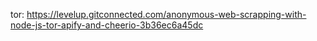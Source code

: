 tor:
 https://levelup.gitconnected.com/anonymous-web-scrapping-with-node-js-tor-apify-and-cheerio-3b36ec6a45dc
